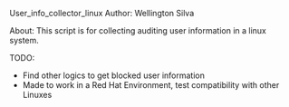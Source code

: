 

User_info_collector_linux   Author: Wellington Silva


About:
  This script is for collecting auditing user information in a linux system.


TODO:
  - Find other logics to get blocked user information
  - Made to work in a Red Hat Environment, test compatibility with other Linuxes
